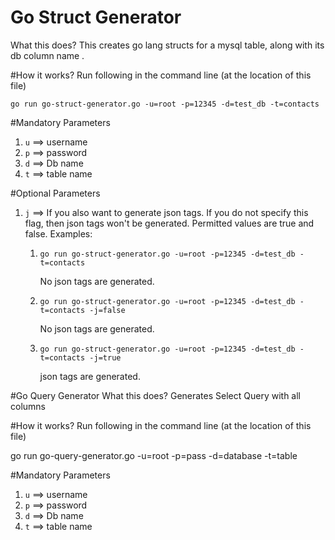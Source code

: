 # Go Struct Generator
What this does?
This creates go lang structs for a mysql table, along with its db column name .

#How it works? 
Run following in the command line (at the location of this file) 


`go run go-struct-generator.go -u=root -p=12345 -d=test_db -t=contacts`

#Mandatory Parameters 
1. `u` ==> username 
2. `p` ==> password 
3. `d` ==> Db name 
4. `t` ==> table name

#Optional Parameters
1. `j` ==> If you also want to generate json tags. If you do not specify this flag, then json tags won't be generated. Permitted values are true and false.
Examples:
    1. `go run go-struct-generator.go -u=root -p=12345 -d=test_db -t=contacts`
        
        No json tags are generated.
    2. `go run go-struct-generator.go -u=root -p=12345 -d=test_db -t=contacts -j=false`
        
        No json tags are generated.
    3. `go run go-struct-generator.go -u=root -p=12345 -d=test_db -t=contacts -j=true`
        
        json tags are generated.



#Go Query Generator 
What this does?
Generates Select Query with all columns

#How it works? 
Run following in the command line (at the location of this file) 

go run go-query-generator.go -u=root -p=pass -d=database -t=table 

#Mandatory Parameters 
1. `u` ==> username 
2. `p` ==> password 
3. `d` ==> Db name 
4. `t` ==> table name